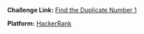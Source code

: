**Challenge Link:** [Find the Duplicate Number 1](https://www.hackerrank.com/contests/90-days-of-coding/challenges/find-the-duplicate-number-1)

**Platform:** [HackerRank](https://hackerrank.com/)
